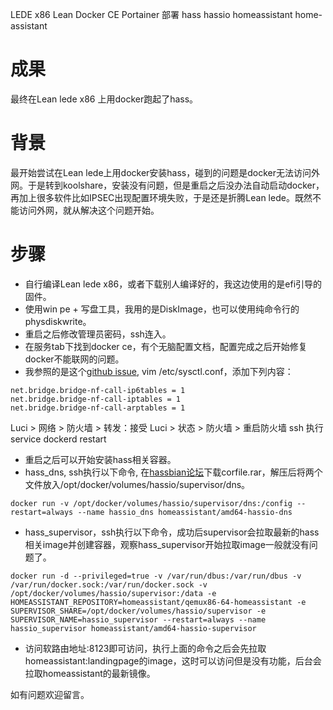 LEDE x86 Lean Docker CE Portainer 部署 hass hassio homeassistant home-assistant
# 成果
最终在Lean lede x86 上用docker跑起了hass。

# 背景
最开始尝试在Lean lede上用docker安装hass，碰到的问题是docker无法访问外网。于是转到koolshare，安装没有问题，但是重启之后没办法自动启动docker，再加上很多软件比如IPSEC出现配置环境失败，于是还是折腾Lean lede。既然不能访问外网，就从解决这个问题开始。

# 步骤
- 自行编译Lean lede x86，或者下载别人编译好的，我这边使用的是efi引导的固件。
- 使用win pe + 写盘工具，我用的是DiskImage，也可以使用纯命令行的physdiskwrite。
- 重启之后修改管理员密码，ssh连入。
- 在服务tab下找到docker ce，有个无脑配置文档，配置完成之后开始修复docker不能联网的问题。
- 我参照的是这个[github issue](https://github.com/coolsnowwolf/lede/issues/1760), vim /etc/sysctl.conf，添加下列内容：
```/etc/caddy/sites/blog
net.bridge.bridge-nf-call-ip6tables = 1
net.bridge.bridge-nf-call-iptables = 1
net.bridge.bridge-nf-call-arptables = 1
```
Luci > 网络 > 防火墙 > 转发：接受
Luci > 状态 > 防火墙 > 重启防火墙
ssh 执行 service dockerd restart
- 重启之后可以开始安装hass相关容器。
- hass_dns, ssh执行以下命令, 在[hassbian论坛](https://bbs.hassbian.com/thread-8844-1-1.html)下载corfile.rar，解压后将两个文件放入/opt/docker/volumes/hassio/supervisor/dns。
```
docker run -v /opt/docker/volumes/hassio/supervisor/dns:/config --restart=always --name hassio_dns homeassistant/amd64-hassio-dns
```
- hass_supervisor，ssh执行以下命令，成功后supervisor会拉取最新的hass相关image并创建容器，观察hass_supervisor开始拉取image一般就没有问题了。
```
docker run -d --privileged=true -v /var/run/dbus:/var/run/dbus -v /var/run/docker.sock:/var/run/docker.sock -v /opt/docker/volumes/hassio/supervisor:/data -e HOMEASSISTANT_REPOSITORY=homeassistant/qemux86-64-homeassistant -e SUPERVISOR_SHARE=/opt/docker/volumes/hassio/supervisor -e SUPERVISOR_NAME=hassio_supervisor --restart=always --name hassio_supervisor homeassistant/amd64-hassio-supervisor
```
- 访问软路由地址:8123即可访问，执行上面的命令之后会先拉取homeassistant:landingpage的image，这时可以访问但是没有功能，后台会拉取homeassistant的最新镜像。

如有问题欢迎留言。